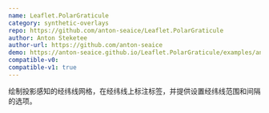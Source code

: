 ```yaml
---
name: Leaflet.PolarGraticule
category: synthetic-overlays
repo: https://github.com/anton-seaice/Leaflet.PolarGraticule
author: Anton Steketee
author-url: https://github.com/anton-seaice
demo: https://anton-seaice.github.io/Leaflet.PolarGraticule/examples/antarctic.html
compatible-v0:
compatible-v1: true
---
```


绘制投影感知的经纬线网格，在经纬线上标注标签，并提供设置经纬线范围和间隔的选项。

